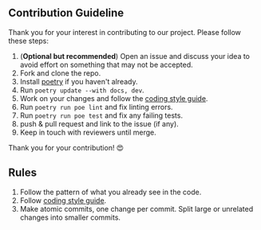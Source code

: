 ## Contribution Guideline

Thank you for your interest in contributing to our project. Please follow these steps:

1. (**Optional but recommended**) Open an issue and discuss your idea to avoid effort on something that may not be accepted.
2. Fork and clone the repo. 
3. Install [poetry](https://python-poetry.org/) if you haven't already.
4. Run `poetry update --with docs, dev`.
5. Work on your changes and follow the [coding style guide](./CODING.md).
6. Run `poetry run poe lint` and fix linting errors.
7. Run `poetry run poe test` and fix any failing tests.
8. push & pull request and link to the issue  (if any).
9. Keep in touch with reviewers until merge.

Thank you for your contribution! 😍

## Rules

1. Follow the pattern of what you already see in the code. 
2. Follow [coding style guide](./CODING.md).
2. Make atomic commits, one change per commit. Split large or unrelated changes into smaller commits.
